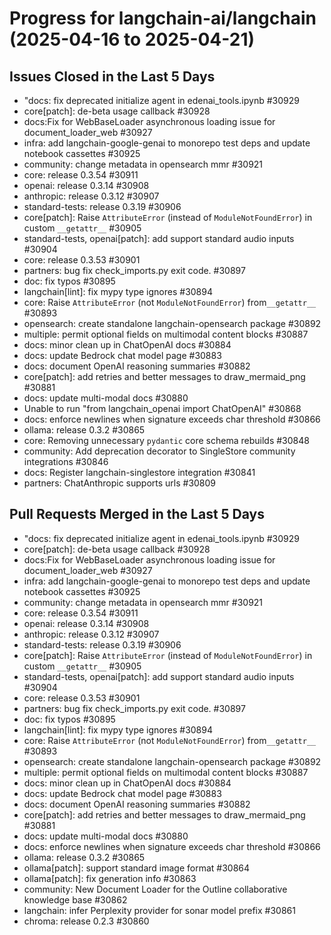 # Progress for langchain-ai/langchain (2025-04-16 to 2025-04-21)


## Issues Closed in the Last 5 Days
- "docs: fix deprecated initialize agent in edenai_tools.ipynb #30929
- core[patch]: de-beta usage callback #30928
- docs:Fix for WebBaseLoader asynchronous loading issue for document_loader_web #30927
- infra: add langchain-google-genai to monorepo test deps and update notebook cassettes #30925
- community: change metadata in opensearch mmr #30921
- core: release 0.3.54 #30911
- openai: release 0.3.14 #30908
- anthropic: release 0.3.12 #30907
- standard-tests: release 0.3.19 #30906
- core[patch]: Raise `AttributeError` (instead of `ModuleNotFoundError`) in custom `__getattr__` #30905
- standard-tests, openai[patch]: add support standard audio inputs #30904
- core: release 0.3.53 #30901
- partners:  bug fix check_imports.py exit code. #30897
- doc: fix typos #30895
- langchain[lint]: fix mypy type ignores #30894
- core: Raise `AttributeError` (not `ModuleNotFoundError`) from`__getattr__` #30893
- opensearch: create standalone langchain-opensearch package #30892
- multiple: permit optional fields on multimodal content blocks #30887
- docs: minor clean up in ChatOpenAI docs #30884
- docs: update Bedrock chat model page #30883
- docs: document OpenAI reasoning summaries #30882
- core[patch]: add retries and better messages to draw_mermaid_png #30881
- docs: update multi-modal docs #30880
- Unable to run "from langchain_openai import ChatOpenAI" #30868
- docs: enforce newlines when signature exceeds char threshold #30866
- ollama: release 0.3.2 #30865
- core: Removing unnecessary `pydantic` core schema rebuilds #30848
- community: Add deprecation decorator to SingleStore community integrations #30846
- docs: Register langchain-singlestore integration #30841
- partners: ChatAnthropic supports urls #30809

## Pull Requests Merged in the Last 5 Days
- "docs: fix deprecated initialize agent in edenai_tools.ipynb #30929
- core[patch]: de-beta usage callback #30928
- docs:Fix for WebBaseLoader asynchronous loading issue for document_loader_web #30927
- infra: add langchain-google-genai to monorepo test deps and update notebook cassettes #30925
- community: change metadata in opensearch mmr #30921
- core: release 0.3.54 #30911
- openai: release 0.3.14 #30908
- anthropic: release 0.3.12 #30907
- standard-tests: release 0.3.19 #30906
- core[patch]: Raise `AttributeError` (instead of `ModuleNotFoundError`) in custom `__getattr__` #30905
- standard-tests, openai[patch]: add support standard audio inputs #30904
- core: release 0.3.53 #30901
- partners:  bug fix check_imports.py exit code. #30897
- doc: fix typos #30895
- langchain[lint]: fix mypy type ignores #30894
- core: Raise `AttributeError` (not `ModuleNotFoundError`) from`__getattr__` #30893
- opensearch: create standalone langchain-opensearch package #30892
- multiple: permit optional fields on multimodal content blocks #30887
- docs: minor clean up in ChatOpenAI docs #30884
- docs: update Bedrock chat model page #30883
- docs: document OpenAI reasoning summaries #30882
- core[patch]: add retries and better messages to draw_mermaid_png #30881
- docs: update multi-modal docs #30880
- docs: enforce newlines when signature exceeds char threshold #30866
- ollama: release 0.3.2 #30865
- ollama[patch]: support standard image format #30864
- ollama[patch]: fix generation info #30863
- community: New Document Loader for the Outline collaborative knowledge base #30862
- langchain: infer Perplexity provider for sonar model prefix #30861
- chroma: release 0.2.3 #30860
